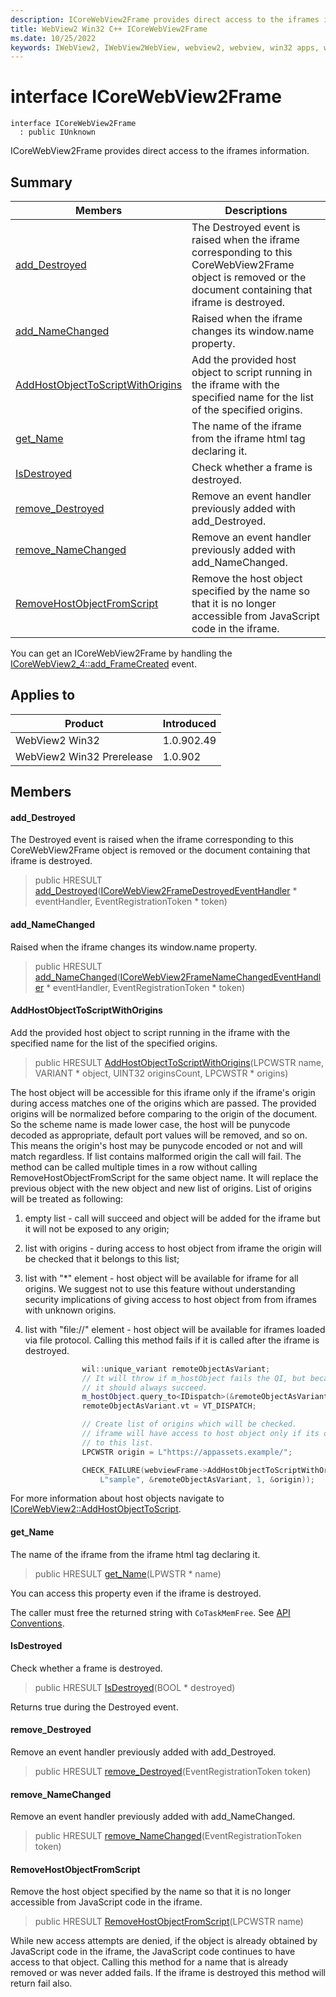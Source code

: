 ```yaml
---
description: ICoreWebView2Frame provides direct access to the iframes information.
title: WebView2 Win32 C++ ICoreWebView2Frame
ms.date: 10/25/2022
keywords: IWebView2, IWebView2WebView, webview2, webview, win32 apps, win32, edge, ICoreWebView2, ICoreWebView2Controller, browser control, edge html, ICoreWebView2Frame
---
```


# interface ICoreWebView2Frame

```
interface ICoreWebView2Frame
  : public IUnknown
```

ICoreWebView2Frame provides direct access to the iframes information.

## Summary

 Members                        | Descriptions
--------------------------------|---------------------------------------------
[add_Destroyed](#add_destroyed) | The Destroyed event is raised when the iframe corresponding to this CoreWebView2Frame object is removed or the document containing that iframe is destroyed.
[add_NameChanged](#add_namechanged) | Raised when the iframe changes its window.name property.
[AddHostObjectToScriptWithOrigins](#addhostobjecttoscriptwithorigins) | Add the provided host object to script running in the iframe with the specified name for the list of the specified origins.
[get_Name](#get_name) | The name of the iframe from the iframe html tag declaring it.
[IsDestroyed](#isdestroyed) | Check whether a frame is destroyed.
[remove_Destroyed](#remove_destroyed) | Remove an event handler previously added with add_Destroyed.
[remove_NameChanged](#remove_namechanged) | Remove an event handler previously added with add_NameChanged.
[RemoveHostObjectFromScript](#removehostobjectfromscript) | Remove the host object specified by the name so that it is no longer accessible from JavaScript code in the iframe.

You can get an ICoreWebView2Frame by handling the [ICoreWebView2_4::add_FrameCreated](icorewebview2_4.md) event.

## Applies to

Product                         | Introduced
--------------------------------|---------------------------------------------
WebView2 Win32            |    1.0.902.49
WebView2 Win32 Prerelease |    1.0.902

## Members

#### add_Destroyed

The Destroyed event is raised when the iframe corresponding to this CoreWebView2Frame object is removed or the document containing that iframe is destroyed.

> public HRESULT [add_Destroyed](#add_destroyed)([ICoreWebView2FrameDestroyedEventHandler](icorewebview2framedestroyedeventhandler.md) * eventHandler, EventRegistrationToken * token)

#### add_NameChanged

Raised when the iframe changes its window.name property.

> public HRESULT [add_NameChanged](#add_namechanged)([ICoreWebView2FrameNameChangedEventHandler](icorewebview2framenamechangedeventhandler.md) * eventHandler, EventRegistrationToken * token)

#### AddHostObjectToScriptWithOrigins

Add the provided host object to script running in the iframe with the specified name for the list of the specified origins.

> public HRESULT [AddHostObjectToScriptWithOrigins](#addhostobjecttoscriptwithorigins)(LPCWSTR name, VARIANT * object, UINT32 originsCount, LPCWSTR * origins)

The host object will be accessible for this iframe only if the iframe's origin during access matches one of the origins which are passed. The provided origins will be normalized before comparing to the origin of the document. So the scheme name is made lower case, the host will be punycode decoded as appropriate, default port values will be removed, and so on. This means the origin's host may be punycode encoded or not and will match regardless. If list contains malformed origin the call will fail. The method can be called multiple times in a row without calling RemoveHostObjectFromScript for the same object name. It will replace the previous object with the new object and new list of origins. List of origins will be treated as following:

1. empty list - call will succeed and object will be added for the iframe but it will not be exposed to any origin;

1. list with origins - during access to host object from iframe the origin will be checked that it belongs to this list;

1. list with "*" element - host object will be available for iframe for all origins. We suggest not to use this feature without understanding security implications of giving access to host object from from iframes with unknown origins.

1. list with "file://" element - host object will be available for iframes loaded via file protocol. Calling this method fails if it is called after the iframe is destroyed. 
```cpp
                wil::unique_variant remoteObjectAsVariant;
                // It will throw if m_hostObject fails the QI, but because it is our object
                // it should always succeed.
                m_hostObject.query_to<IDispatch>(&remoteObjectAsVariant.pdispVal);
                remoteObjectAsVariant.vt = VT_DISPATCH;

                // Create list of origins which will be checked.
                // iframe will have access to host object only if its origin belongs
                // to this list.
                LPCWSTR origin = L"https://appassets.example/";

                CHECK_FAILURE(webviewFrame->AddHostObjectToScriptWithOrigins(
                    L"sample", &remoteObjectAsVariant, 1, &origin));
```
 For more information about host objects navigate to [ICoreWebView2::AddHostObjectToScript](icorewebview2.md).

#### get_Name

The name of the iframe from the iframe html tag declaring it.

> public HRESULT [get_Name](#get_name)(LPWSTR * name)

You can access this property even if the iframe is destroyed.

The caller must free the returned string with `CoTaskMemFree`. See [API Conventions](/microsoft-edge/webview2/concepts/win32-api-conventions#strings).

#### IsDestroyed

Check whether a frame is destroyed.

> public HRESULT [IsDestroyed](#isdestroyed)(BOOL * destroyed)

Returns true during the Destroyed event.

#### remove_Destroyed

Remove an event handler previously added with add_Destroyed.

> public HRESULT [remove_Destroyed](#remove_destroyed)(EventRegistrationToken token)

#### remove_NameChanged

Remove an event handler previously added with add_NameChanged.

> public HRESULT [remove_NameChanged](#remove_namechanged)(EventRegistrationToken token)

#### RemoveHostObjectFromScript

Remove the host object specified by the name so that it is no longer accessible from JavaScript code in the iframe.

> public HRESULT [RemoveHostObjectFromScript](#removehostobjectfromscript)(LPCWSTR name)

While new access attempts are denied, if the object is already obtained by JavaScript code in the iframe, the JavaScript code continues to have access to that object. Calling this method for a name that is already removed or was never added fails. If the iframe is destroyed this method will return fail also.

